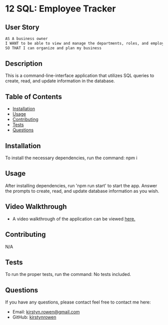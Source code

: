 # 12 SQL: Employee Tracker

## User Story

```md
AS A business owner
I WANT to be able to view and manage the departments, roles, and employees in my company
SO THAT I can organize and plan my business
```

## Description

This is a command-line-interface application that utilizes SQL queries to create, read, and update information in the database.

## Table of Contents

- [Installation](#installation)
- [Usage](#usage)
- [Contributing](#contributing)
- [Tests](#tests)
- [Questions](#questions)

## Installation

To install the necessary dependencies, run the command: npm i

## Usage

After installing dependencies, run 'npm run start' to start the app. Answer the prompts to create, read, and update database information as you wish.

## Video Walkthrough

- A video walkthrough of the application can be viewed [here.](https://www.loom.com/share/58d3e3b23bf94213a615d118c6151a85?sid=556ac12c-d578-4e01-af77-2bb2095686d5)

## Contributing

N/A

## Tests

To run the proper tests, run the command: No tests included.

## Questions

If you have any questions, please contact feel free to contact me here:

- Email: kirstyn.rowen@gmail.com
- GitHub: [kirstynrowen](https://github.com/kirstynrowen)

